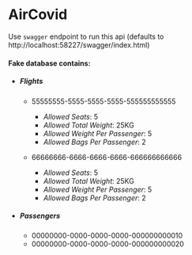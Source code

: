 # AirCovid

Use `swagger` endpoint to run this api (defaults to http://localhost:58227/swagger/index.html)

#### Fake database contains:
- ##### Flights  
  - 55555555-5555-5555-5555-555555555555
    - *Allowed Seats*: 5
    - *Allowed Total Weight*: 25KG
    - *Allowed Weight Per Passenger*: 5
    - *Allowed Bags Per Passenger*: 2
    
  - 66666666-6666-6666-6666-666666666666
    - *Allowed Seats*: 5
    - *Allowed Total Weight*: 25KG
    - *Allowed Weight Per Passenger*: 5
    - *Allowed Bags Per Passenger*: 2
    
- ##### Passengers
  - 00000000-0000-0000-0000-000000000010
  - 00000000-0000-0000-0000-000000000020


